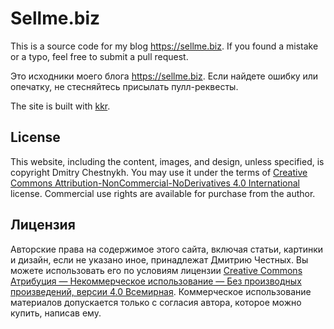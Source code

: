 Sellme.biz
==========

This is a source code for my blog <https://sellme.biz>.
If you found a mistake or a typo, feel free to submit a pull request.

Это исходники моего блога <https://sellme.biz>.
Если найдете ошибку или опечатку, не стесняйтесь присылать пулл-реквесты.


The site is built with [kkr](https://github.com/dchest/kkr).


License
-------

This website, including the content, images, and design, unless specified, is
copyright Dmitry Chestnykh. You may use it under the terms of [Creative Commons
Attribution-NonCommercial-NoDerivatives 4.0 International][cc] license.
Commercial use rights are available for purchase from the author.

[cc]: http://creativecommons.org/licenses/by-nc-nd/4.0/


Лицензия
--------

Авторские права на содержимое этого сайта, включая статьи, картинки и дизайн,
если не указано иное, принадлежат Дмитрию Честных. Вы можете использовать
его по условиям лицензии [Creative Commons Атрибуция — Некоммерческое
использование — Без производных произведений, версии 4.0 Всемирная][cc_ru].
Коммерческое использование материалов допускается только с согласия автора,
которое можно купить, написав ему.

[cc_ru]: http://creativecommons.org/licenses/by-nc-nd/4.0/deed.ru
